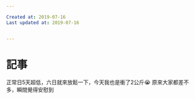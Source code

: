 ```yaml
---

Created at: 2019-07-16
Last updated at: 2019-07-16


---
```


# 記事


正常日5天超低，六日就來放鬆一下，今天我也是衝了2公斤😭
原來大家都差不多，瞬間覺得安慰到

